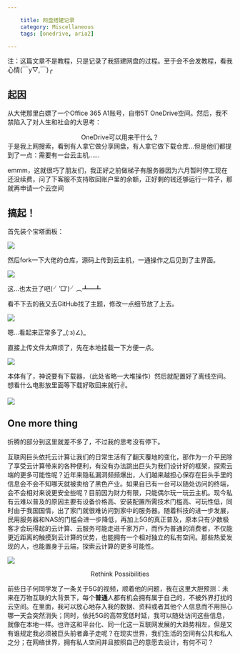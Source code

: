 ```yaml
---

    title: 网盘搭建记录
    category: Miscellaneous
    tags: [onedrive, aria2]

---
```


注：这篇文章不是教程，只是记录了我搭建网盘的过程。至于会不会发教程，看我心情\(￣y▽,￣\)╭ 

<!--more-->

## 起因

从大佬那里白嫖了一个Office 365 A1账号，自带5T OneDrive空间。然后，我不禁陷入了对人生和社会的大思考：

<center>OneDrive可以用来干什么？</center>
于是我上网搜索，看到有人拿它做分享网盘，有人拿它做下载仓库...但是他们都提到了一点：需要有一台云主机......

emmm，这就很巧了朋友们，我正好之前做梯子有服务器因为六月暂时停工现在还没续费，问了下客服不支持取回账户里的余额，正好剩的钱还够运行一阵子，那就再申请一个云空间

## 搞起！

首先装个宝塔面板：

![]({{site.imgurl}}oneindex/Snipaste_2019-08-11_21-22-36.png)

然后fork一下大佬的仓库，源码上传到云主机，一通操作之后见到了主界面。

![]({{site.imgurl}}oneindex/Snipaste_2019-08-11_21-28-20.png)

这...也太丑了吧\(╯‵□′\)╯︵┻━┻

看不下去的我又去GitHub找了主题，修改一点细节放了上去。

![]({{site.imgurl}}oneindex/Snipaste_2019-08-11_21-31-18.png)

嗯...看起来正常多了\_(:з)∠)\_

直接上传文件太麻烦了，先在本地挂载一下方便一点。

![]({{site.imgurl}}oneindex/Snipaste_2019-08-11_21-32-55.png)

本体有了，神说要有下载器，（此处省略一大堆操作）然后就配置好了离线空间。想看什么电影放里面等下载好取回来就行✌。

![]({{site.imgurl}}oneindex/Snipaste_2019-08-11_21-35-55.png)

## One more thing

折腾的部分到这里就差不多了，不过我的思考没有停下。

互联网巨头依托云计算让我们的日常生活有了翻天覆地的变化，那作为一介平民除了享受云计算带来的各种便利，有没有办法跳出巨头为我们设计好的框架，探索云端的更多可能性呢？近年来隐私漏洞频频爆出，人们越来越担心保存在巨头手里的信息会不会不知哪天就被卖给了黑色产业。如果自已有一台可以随处访问的终端，会不会相对来说更安全些呢？目前因为财力有限，只能偶尔玩一玩云主机。现今私有云难以普及的原因主要有设备价格高、安装配置所需技术门槛高、可玩性低，同时由于我国国情，出了家门就很难访问到家中的服务器。随着科技的进一步发展，民用服务器和NAS的门槛会进一步降低，再加上5G的真正普及，原本只有少数极客才会玩得起的云计算、云服务可能走进千家万户，而作为普通的消费者，不仅能更近距离的触摸到云计算的优势，也能拥有一个相对独立的私有空间。那些热爱发现的人，也能置身于云端，探索云计算的更多可能性。

![]({{site.imgurl}}oneindex/timg.jpg)

<center>Rethink Possibilities</center>

前些日子何同学发了一条关于5G的视频，顺着他的问题，我在这里大胆预测：未来在万物互联的大背景下，每个**普通**人都有机会拥有属于自己的，不被外界打扰的云空间。在里面，我可以放心地存入我的数据、资料或者其他个人信息而不用担心哪一天会突然消失；同时，依托5G的高带宽低时延，我可以随处访问这些信息，就像在本地一样。也许这和平台化、同一化这一互联网发展的大趋势相左，但是又有谁规定我必须被巨头前者鼻子走呢？在现实世界，我们生活的空间有公共和私人之分；在网络世界，拥有私人空间并且按照自己的意愿去设计，有何不可？

